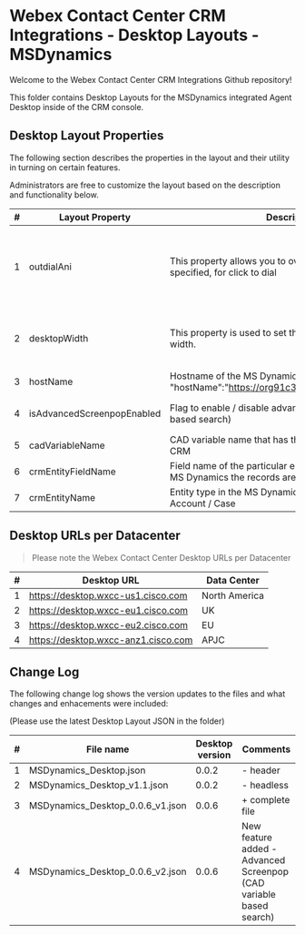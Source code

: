 # Webex Contact Center CRM Integrations - Desktop Layouts - MSDynamics

Welcome to the Webex Contact Center CRM Integrations Github repository!

This folder contains Desktop Layouts for the MSDynamics integrated Agent Desktop inside of the CRM console.

## Desktop Layout Properties

The following section describes the properties in the layout and their utility in turning on certain features.

Administrators are free to customize the layout based on the description and functionality below.

| #   | Layout Property            | Description                                                                                              | Functionality                                                                      |
| --- | -------------------------- | -------------------------------------------------------------------------------------------------------- | ---------------------------------------------------------------------------------- |
| 1   | outdialAni                 | This property allows you to override the Outdial ANI specified, for click to dial                        | Optional. The default Outdial ANI set on the tenant or Agent Profile will be used. |
| 2   | desktopWidth               | This property is used to set the desktop connector width.                                                | Optional. Default desktop width will be considered.                                |
| 3   | hostName                   | Hostname of the MS Dynamics Instance (Example : "hostName":"https://org91c3bc64.crm.dynamics.com/")      | Mandatory field.                                                                   |
| 4   | isAdvancedScreenpopEnabled | Flag to enable / disable advanced search (CAD variable based search)                                     | Value should be either true or false.                                              |
| 5   | cadVariableName            | CAD variable name that has the value to be searched in CRM                                               | Mandatory field.                                                                   |
| 6   | crmEntityFieldName         | Field name of the particular entity (crmEntityName) on MS Dynamics the records are to be searched within | Mandatory field.                                                                   |
| 7   | crmEntityName              | Entity type in the MS Dynamics. Example - Contact / Account / Case                                       | Mandatory field.                                                                   |

## Desktop URLs per Datacenter

> Please note the Webex Contact Center Desktop URLs per Datacenter

| #   | Desktop URL                         | Data Center   |
| --- | ----------------------------------- | ------------- |
| 1   | https://desktop.wxcc-us1.cisco.com  | North America |
| 2   | https://desktop.wxcc-eu1.cisco.com  | UK            |
| 3   | https://desktop.wxcc-eu2.cisco.com  | EU            |
| 4   | https://desktop.wxcc-anz1.cisco.com | APJC          |

## Change Log

The following change log shows the version updates to the files and what changes and enhacements were included:

(Please use the latest Desktop Layout JSON in the folder)

| #   | File name                        | Desktop version | Comments                                                           |
| --- | -------------------------------- | --------------- | ------------------------------------------------------------------ |
| 1   | MSDynamics_Desktop.json          | 0.0.2           | - header                                                           |
| 2   | MSDynamics_Desktop_v1.1.json     | 0.0.2           | - headless                                                         |
| 3   | MSDynamics_Desktop_0.0.6_v1.json | 0.0.6           | + complete file                                                    |
| 4   | MSDynamics_Desktop_0.0.6_v2.json | 0.0.6           | New feature added - Advanced Screenpop (CAD variable based search) |
